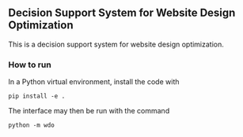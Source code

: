 ## Decision Support System for Website Design Optimization

This is a decision support system for website design optimization. 

### How to run

In a Python virtual environment, install the code with
```commandline
pip install -e .
```

The interface may then be run with the command
```commandline
python -m wdo
```
